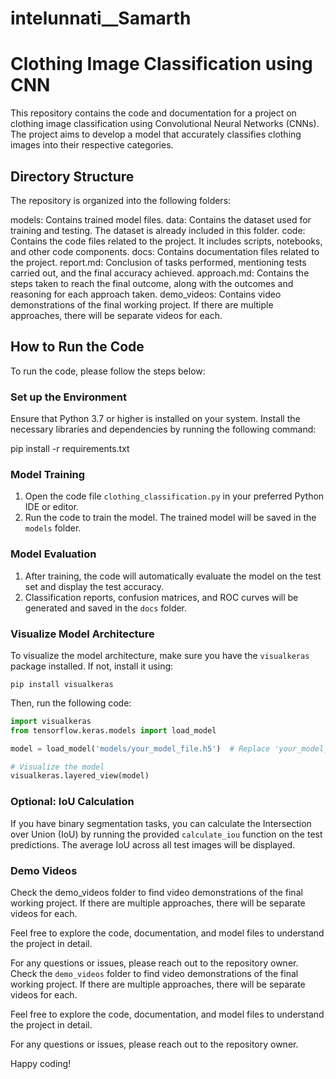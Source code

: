 # intelunnati__Samarth

# Clothing Image Classification using CNN

This repository contains the code and documentation for a project on clothing image classification using Convolutional Neural Networks (CNNs). The project aims to develop a model that accurately classifies clothing images into their respective categories.

## Directory Structure

The repository is organized into the following folders:

models: Contains trained model files.
data: Contains the dataset used for training and testing. The dataset is already included in this folder.
code: Contains the code files related to the project. It includes scripts, notebooks, and other code components.
docs: Contains documentation files related to the project.
report.md: Conclusion of tasks performed, mentioning tests carried out, and the final accuracy achieved.
approach.md: Contains the steps taken to reach the final outcome, along with the outcomes and reasoning for each approach taken.
demo_videos: Contains video demonstrations of the final working project. If there are multiple approaches, there will be separate videos for each.

## How to Run the Code

To run the code, please follow the steps below:

### Set up the Environment

Ensure that Python 3.7 or higher is installed on your system. Install the necessary libraries and dependencies by running the following command:

pip install -r requirements.txt

### Model Training

1. Open the code file `clothing_classification.py` in your preferred Python IDE or editor.
2. Run the code to train the model. The trained model will be saved in the `models` folder.

### Model Evaluation

1. After training, the code will automatically evaluate the model on the test set and display the test accuracy.
2. Classification reports, confusion matrices, and ROC curves will be generated and saved in the `docs` folder.

### Visualize Model Architecture

To visualize the model architecture, make sure you have the `visualkeras` package installed. If not, install it using:

```
pip install visualkeras
```

Then, run the following code:

```python
import visualkeras
from tensorflow.keras.models import load_model

model = load_model('models/your_model_file.h5')  # Replace 'your_model_file.h5' with the actual model file name

# Visualize the model
visualkeras.layered_view(model)
```

### Optional: IoU Calculation

If you have binary segmentation tasks, you can calculate the Intersection over Union (IoU) by running the provided `calculate_iou` function on the test predictions. The average IoU across all test images will be displayed.

### Demo Videos

Check the demo_videos folder to find video demonstrations of the final working project. If there are multiple approaches, there will be separate videos for each.

Feel free to explore the code, documentation, and model files to understand the project in detail.

For any questions or issues, please reach out to the repository owner.
Check the `demo_videos` folder to find video demonstrations of the final working project. If there are multiple approaches, there will be separate videos for each.

Feel free to explore the code, documentation, and model files to understand the project in detail.

For any questions or issues, please reach out to the repository owner.

Happy coding!

